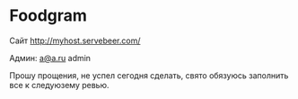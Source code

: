 # Foodgram
Сайт http://myhost.servebeer.com/

Админ: a@a.ru admin

Прошу прощения, не успел сегодня сделать, свято обязуюсь заполнить все к следуюзему ревью. 